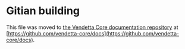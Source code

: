 Gitian building
================

This file was moved to [the Vendetta Core documentation repository](https://github.com/vendetta-core/docs/blob/master/gitian-building.md) at [https://github.com/vendetta-core/docs](https://github.com/vendetta-core/docs).
